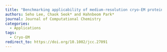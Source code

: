 ```yaml
---
title: "Benchmarking applicability of medium-resolution cryo-EM protein structures for structure-based drug design"
authors: Seho Lee, Chaok Seok* and Hahnbeom Park*
journal: Journal of Computational Chemistry
categories:
  - Applications
tags:
  - Cryo-EM
redirect_to: https://doi.org/10.1002/jcc.27091
---
```


